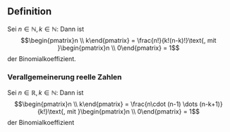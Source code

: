 ## Definition
Sei $n \in \mathbb{N}, k \in \mathbb{N}$:
Dann ist
$$\begin{pmatrix}n \\ k\end{pmatrix} = \frac{n!}{k!(n-k)!}\text{, mit }\begin{pmatrix}n \\ 0\end{pmatrix} = 1$$ der Binomialkoeffizient.

### Verallgemeinerung reelle Zahlen
Sei $n \in \mathbb{R}, k \in \mathbb{N}$:
Dann ist
$$\begin{pmatrix}n \\ k\end{pmatrix} = \frac{n\cdot (n-1) \dots  (n-k+1)}{k!}\text{, mit }\begin{pmatrix}n \\ 0\end{pmatrix} = 1$$ der Binomialkoeffizient